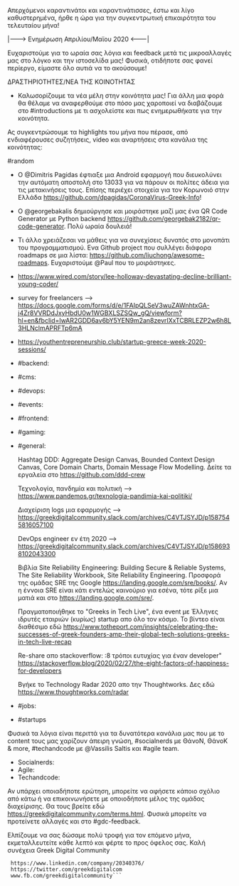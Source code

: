 Απερχόμενοι καραντινάτοι και καραντινάτισσες, έστω και λίγο καθυστερημένα, ήρθε η ώρα για την συγκεντρωτική επικαιρότητα του τελευταίου μήνα! 

|---> Eνημέρωση Απριλίου/Μαϊου 2020 <---|

Ευχαριστούμε για το ωραία σας λόγια και feedback μετά τις μικροαλλαγές μας στο λόγκο και την ιστοσελίδα μας! Φυσικά, οτιδήποτε σας φανεί περίεργο, είμαστε όλο αυτιά να το ακούσουμε! 

ΔΡΑΣΤΗΡΙΟΤΗΤΕΣ/ΝΕΑ ΤΗΣ ΚΟΙΝΟΤΗΤΑΣ

- Καλωσορίζουμε τα νέα μέλη στην κοινότητα μας! Για άλλη μια φορά θα θέλαμε να αναφερθούμε στο πόσο μας χαροποιεί να διαβάζουμε στο #introductions με τι ασχολείστε και πως ενημερωθήκατε για την κοινότητα.

Ας συγκεντρώσουμε τα highlights του μήνα που πέρασε, από ενδιαφέρουσες συζητήσεις, video και αναρτήσεις στα κανάλια της κοινότητας:


#random

- O @Dimitris Pagidas έφτιαξε μια Αndroid εφαρμογή που διευκολύνει την αυτόματη αποστολή στο 13033 για να πάρουν οι πολίτες άδεια για τις μετακινήσεις τους. Επίσης περιέχει στοιχεία για τον Κορωνοιό στην Ελλάδα https://github.com/dpagidas/CoronaVirus-Greek-Info! 

- Ο @georgebakalis δημιούργησε και μοιράστηκε μαζί μας ένα QR Code Generator με Python backend https://github.com/georgebak2182/qr-code-generator. Πολύ ωραία δουλειά!

- Τι άλλο χρειάζεσαι να μάθεις για να συνεχίσεις δυνατός στο μονοπάτι του προγραμματισμού. Ενα Github project που συλλέγει διάφορα roadmaps σε μια λίστα: https://github.com/liuchong/awesome-roadmaps. Ευχαριστούμε @Paul που το μοιράστηκες.


- https://www.wired.com/story/lee-holloway-devastating-decline-brilliant-young-coder/

- survey for freelancers --> https://docs.google.com/forms/d/e/1FAIpQLSeV3wuZAWnhtxGA-j4Zr8VVRDdJxyHbdU0w1WGBXLSZSQw_gQ/viewform?hl=en&fbclid=IwAR2GDD6av6bY5YEN9m2an8zevrIXxTCBRLEZP2w6h8L3HLNclmAPRFTp6mA

- https://youthentrepreneurship.club/startup-greece-week-2020-sessions/


- #backend:
- #cms:
- #devops: 
- #events: 
- #frontend: 
- #gaming: 

- #general:

    Hashtag DDD: Aggregate Design Canvas, Bounded Context Design Canvas, Core Domain Charts, Domain Message Flow Modelling. Δείτε τα εργαλεία στο https://github.com/ddd-crew 

    Τεχνολογία, πανδημία και πολιτική --> https://www.pandemos.gr/texnologia-pandimia-kai-politiki/

    Διαχείριση logs μια εφαρμογής --> https://greekdigitalcommunity.slack.com/archives/C4VTJSYJD/p1587545816057100

    DevOps engineer εν έτη 2020 --> https://greekdigitalcommunity.slack.com/archives/C4VTJSYJD/p1586938102043300


    Βιβλία Site Reliability Engineering: Building Secure & Reliable Systems, The Site Reliability Workbook, Site Reliability Engineering. Προσφορά της ομάδας SRE της Google https://landing.google.com/sre/books/. Aν η έννοια SRE είναι κάτι εντελώς καινούριο για εσένα, τότε ρίξε μια ματιά και στο https://landing.google.com/sre/.

    Πραγματοποιήθηκε το "Greeks in Tech Live", ένα event με Έλληνες ιδρυτές εταιριών (κυρίως) startup απο όλο τον κόσμο. To βίντεο είναι διαθέσιμο εδώ https://www.totheport.com/insights/celebrating-the-successes-of-greek-founders-amp-their-global-tech-solutions-greeks-in-tech-live-recap

    Re-share απο stackoverflow: :8 τρόποι ευτυχίας για έναν developer" https://stackoverflow.blog/2020/02/27/the-eight-factors-of-happiness-for-developers

    Βγήκε το Technology Radar 2020 απο την Thoughtworks. Δες εδώ https://www.thoughtworks.com/radar


- #jobs: 
- #startups


Φυσικά τα λόγια είναι περιττά για τα δυνατότερα κανάλια μας που με το content τους μας χαρίζουν άπειρη γνώση, #socialnerds με ΘάνοN, ΘάνοK & more, #techandcode με @Vassilis Saltis και #agile team.
- Socialnerds:
- Agile:
- Techandcode:


Αν υπάρχει οποιαδήποτε ερώτηση, μπορείτε να αφήσετε κάποιο σχόλιο από κάτω ή να επικοινωνήσετε με οποιοδήποτε μέλος της ομάδας διαχείρισης. Θα τους βρείτε εδώ https://greekdigitalcommunity.com/terms.html. Φυσικά μπορείτε να προτείνετε αλλαγές και στο #gdc-feedback.

Ελπίζουμε να σας δώσαμε πολύ τροφή για τον επόμενο μήνα, εκμεταλλευτείτε κάθε λεπτό και φέρτε το προς όφελος σας. 
Καλή συνέχεια
Greek Digital Community

 ```Βρείτε μας στα παρακάτω social media:
  https://www.linkedin.com/company/20340376/
  https://twitter.com/greekdigitalcom
  www.fb.com/greekdigitalcommunity```
